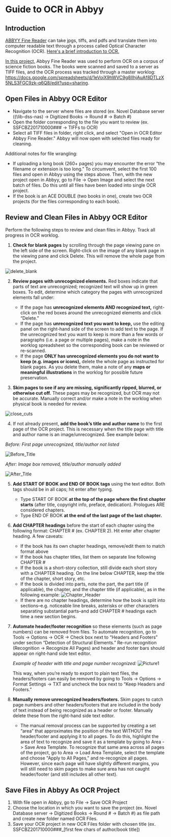 # Guide to OCR in Abbyy
## Introduction
[ABBYY Fine Reader](https://pdf.abbyy.com/) can take jpgs, tiffs, and pdfs and translate them into computer readable text through a process called Optical Character Recognition (OCR). [Here's a brief introduction to OCR.](https://www.youtube.com/watch?v=jO-1rztr4O0)

[In this project,](https://lcdssgeo.com/omeka-s/s/scifi/page/digitizing-science-fiction) Abbyy Fine Reader was used to perform OCR on a corpus of science fiction books. The books were  scanned and saved to a server as TIFF files, and the OCR process was tracked through a master worklog: https://docs.google.com/spreadsheets/d/1eVoiX9hWVC9g8IIhjAuAf8DTLzX5NLS3FGC9zk-q6Q8/edit?usp=sharing. 


## Open Files in Abbyy OCR Editor
* Navigate to the server where files are stored (ex. Novel Database server ((\\lib-dss-nas) -> Digitized Books -> Round # -> Batch #)
* Open the folder corresponding to the file you want to review (ex. SSFCBZ201710000### -> TIFFs to OCR) 
* Select all TIFF files in folder, right click, and select "Open in OCR Editor Abbyy Fine Reader." Abbyy will now open with selected files ready for cleaning. 

Additional notes for file wrangling: 
* If uploading a long book (260+ pages) you may encounter the error “the filename or extension is too long.” To circumvent, select the first 100 files and open in Abbyy using the steps above. Then, with the new project open in Abbyy, go to File -> Open Image and select the next batch of files. Do this until all files have been loaded into single OCR project. 
* If the book is an ACE DOUBLE (two books in one), create two OCR projects (for the files corresponding to each book).

## Review and Clean Files in Abbyy OCR Editor
Perform the following steps to review and clean files in Abbyy. Track all progress in OCR worklog. 

1. **Check for blank pages** by scrolling through the page viewing pane on the left side of the screen. Right-click on the image of any blank page in the viewing pane and click Delete. This will remove the whole page from the project. 

![delete_blank](https://user-images.githubusercontent.com/64552353/178784501-dd9bbca0-d0ea-46b8-9e7b-c45c73ce5261.png)

2. **Review pages with unrecognized elements.** Red boxes indicate that parts of text are unrecognized; recognized text will show up in green boxes. To edit, determine which category the pages with unrecognized elements fall under: 
    * If the page has **unrecognized elements AND recognized text,** right-click on the red boxes around the unrecognized elements and click “Delete.” 
    * If the page has **unrecognized text you want to keep,** use the editing panel on the right-hand side of the screen to add text to the page. If the unrecognized text you want to keep is more than a few words or paragraphs (i.e. a page or multiple pages), make a note in the worklog spreadsheet so the corresponding book can be reviewed or re-scanned.
    * If the page **ONLY has unrecognized elements you do not want to keep (e.g. images or icons),** delete the whole page as instructed for blank pages. As you delete them, make a note of any **maps or meaningful illustrations** in the worklog for possible future preservation.

3. **Skim pages to see if any are missing, significantly ripped, blurred, or otherwise cut off.** These pages may be recognized, but OCR may not be accurate. Manually correct and/or make a note in the worklog when physical book is needed for review. 

![close_cuts](https://user-images.githubusercontent.com/64552353/178785392-eaf270f8-bfb3-42b1-b5bc-3ea17574b912.png)

4. If not already present, **add the book’s title and author name** to the first page of the OCR project. This is necessary when the title page with title and author name is an image/unrecognized. See example below:

*Before: First page unrecognized, title/author not listed* 

![Before_Title](https://user-images.githubusercontent.com/64552353/178783306-98b5cc3a-f271-4506-a4e3-6f02806c6321.png)


*After: Image box removed, title/author manually added* 

![After_Title](https://user-images.githubusercontent.com/64552353/178783334-b6c13d78-614f-409a-b4bc-7ef1f9568d32.png)


5. **Add START OF BOOK and END OF BOOK tags** using the text editor. Both tags should be in all caps; hit enter after typing. 
    * Type START OF BOOK **at the top of the page where the first chapter starts** (after title, copyright info, preface, dedication). Prologues ARE considered chapters.     
    * Type END OF BOOK **at the end of the last page of the last chapter.**

6. **Add CHAPTER headings** before the start of each chapter using the following format: CHAPTER # (ex. CHAPTER 2). Hit enter after chapter heading. A few caveats: 
    * If the book has its own chapter headings, remove/edit them to match format above
    * If the book has chapter titles, list them on separate line following CHAPTER #
    * If the book is a short-story collection, still divide each short story with a CHAPTER heading. On the line below CHAPTER, keep the title of the chapter, short story, etc.
    * If the book is divided into parts, note the part, the part title (if applicable), the chapter, and the chapter title  (if applicable), as in the following example: ![Chapter_Header](https://user-images.githubusercontent.com/64552353/178782938-e60eac75-b41c-4876-a3d1-a05542521fce.png)
    * If there are no chapter headings, determine how the book is split into sections–e.g. noticeable line breaks, asterisks or other characters separating substantial parts–and add CHAPTER # headings each time a new section begins. 

7. **Automate header/footer recognition** so these elements (such as page numbers) can be removed from files. To automate recognition, go to Tools -> Options -> OCR -> Check box next to “Headers and Footers” under section “Detection of Structural Elements.” Re-run recognition (Recognition -> Recognize All Pages) and header and footer bars should appear on right-hand side text editor. 

    *Example of header with title and page number recognized:* ![Picture1](https://user-images.githubusercontent.com/64552353/178782579-23af51fe-eb41-450e-b452-af9bb710945d.png)


    This way, when you’re ready to export to plain text files, the headers/footers can easily be removed by going to Tools -> Options -> Format Settings -> TXT and uncheck the box next to “Keep Headers and Footers.”

8. **Manually remove unrecognized headers/footers.** Skim pages to catch page numbers and other headers/footers that are included in the body of text instead of being recognized as a header or footer. Manually delete these from the right-hand side text editor. 
      * The manual removal process can be supported by creating a set “area” that approximates the position of the text WITHOUT the header/footer and applying it to all pages. To do this, highlight the area of text to recognize and save it as a template by going to Area -> Save Area Template. To recognize that same area across all pages of the project, go to Area -> Load Area Template, select the template and choose "Apply to All Pages," and re-recognize all pages. However, since each page will have slightly different margins, you will still need to skim pages to make sure area has not caught header/footer (and still includes all other text). 

## Save Files in Abbyy As OCR Project
1. With file open in Abbyy, go to File -> Save OCR Project 
2. Choose the location in which you want to save the project (ex. Novel Database server -> Digitized Books -> Round # -> Batch #) as file path and create new folder named OCR Files.
3. Save your OCR project in new OCR Files folder with chosen title (ex. SSFCBZ201710000###_[first few chars of author/book title])


